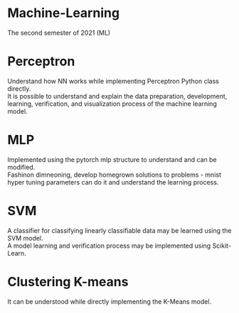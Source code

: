 # Machine-Learning
The second semester of 2021 (ML)

# Perceptron
Understand how NN works while implementing Perceptron Python class directly.<br>
It is possible to understand and explain the data preparation, development, learning, verification, and visualization process of the machine learning model.<br>

# MLP
Implemented using the pytorch mlp structure to understand and can be modified.<br>
Fashinon dimneoning, develop homegrown solutions to problems - mnist hyper tuning parameters can do it and understand the learning process.<br>

# SVM
A classifier for classifying linearly classifiable data may be learned using the SVM model.<br>
A model learning and verification process may be implemented using Scikit-Learn.<br>

# Clustering K-means
It can be understood while directly implementing the K-Means model.<br>
